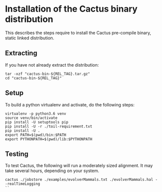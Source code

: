 # Installation of the Cactus binary distribution 

This describes the steps require to install the Cactus
pre-compile binary, static linked distribution.

## Extracting
If you have not already extract the distribution:
```
tar -xzf "cactus-bin-${REL_TAG}.tar.gz"
cd "cactus-bin-${REL_TAG}"
```

## Setup

To build a python virtualenv and activate, do the following steps:
```
virtualenv -p python3.6 venv
source venv/bin/activate
pip install -U setuptools pip
pip install -U -r ./toil-requirement.txt
pip install -U .
export PATH=$(pwd)/bin:$PATH
export PYTHONPATH=$(pwd)/lib:$PYTHONPATH
```

## Testing

To test Cactus, the following will run a moderately sized alignment.  It may
take several hours, depending on your system.
```
cactus ./jobstore ./examples/evolverMammals.txt ./evolverMammals.hal --realTimeLogging
``
